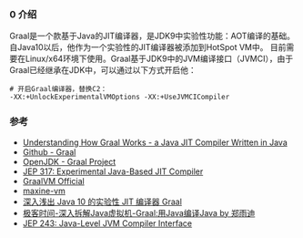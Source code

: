 ### 0 介绍

Graal是一个款基于Java的JIT编译器，是JDK9中实验性功能：AOT编译的基础。自Java10以后，他作为一个实验性的JIT编译器被添加到HotSpot VM中。
目前需要在Linux/x64环境下使用。Graal基于JDK9中的JVM编译接口（JVMCI），由于Graal已经继承在JDK中，可以通过以下方式开启他：

```text
# 开启Graal编译器，替换C2：
-XX:+UnlockExperimentalVMOptions -XX:+UseJVMCICompiler
```




### 参考

* [Understanding How Graal Works - a Java JIT Compiler Written in Java](https://chrisseaton.com/truffleruby/jokerconf17/)
* [Github - Graal](https://github.com/oracle/graal)
* [OpenJDK - Graal Project](http://openjdk.java.net/projects/graal/)
* [JEP 317: Experimental Java-Based JIT Compiler](https://openjdk.java.net/jeps/317)
* [GraalVM Official](https://www.graalvm.org/)
* [maxine-vm](https://community.oracle.com/community/groundbreakers/java/java_hotspot_virtual_machine/maxine-vm)
* [深入浅出 Java 10 的实验性 JIT 编译器 Graal](https://www.infoq.cn/article/java-10-jit-compiler-graal)
* [极客时间-深入拆解Java虚拟机-Graal:用Java编译Java by 郑雨迪](http://gk.link/a/105dI)
* [JEP 243: Java-Level JVM Compiler Interface](http://openjdk.java.net/jeps/243)